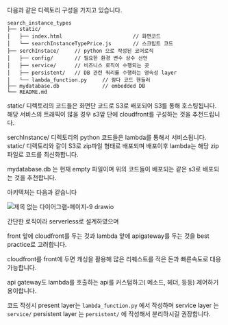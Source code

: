 다음과 같은 디렉토리 구성을 가지고 있습니다.
```
search_instance_types
├── static/
│   ├── index.html                       // 화면코드
│   └── searchInstanceTypePrice.js       // 스크립트 코드
├── serchInstace/     // python 으로 작성된 코어로직
│   ├── config/       // 필요한 환경 변수 상수 선언
│   ├── service/      // 비즈니스 로직이 수행되는 곳
│   ├── persistent/   // DB 관련 쿼리를 수행하는 영속성 layer
│   └── lambda_function.py     // 람다 코드 핸들러
├── mydatabase.db              // embedded DB
└── README.md
```

static/ 디렉토리의 코드들은 화면단 코드로 S3로 배포되어 S3를 통해 호스팅됩니다. 해당 서비스의 트래픽이 많을 경우 s3앞 단에 cloudfront를 구성하는 것을 추천드립니다.

serchInstance/ 디렉토리의 python 코드들은 lambda를 통해서 서비스됩니다. static/ 디렉토리와 같이 S3로 zip파일 형태로 배포되며 배포이후 lambda는 해당 zip파일로 코드를 최신화합니다.

mydatabase.db 는 현재 empty 파일이며 위의 코드들이 배포되는 같은 s3로 배포되는 것을 추천합니다.

아키텍처는 다음과 같습니다

![제목 없는 다이어그램-페이지-9 drawio](https://github.com/user-attachments/assets/37d80f39-c126-4e5a-b8e4-acf3ea492eac)

간단한 로직이라 serverless로 설계하였으며

front 앞에 cloudfront를 두는 것과 lambda 앞에 apigateway를 두는 것을 best practice로 고려합니다.

cloudfront를 front에 두면 캐싱을 활용해 많은 리퀘스트를 적은 돈과 빠른속도로 대응 가능합니다.

api gateway도 lambda를 호출하는 api를 커스텀하고( 메소드, 헤더, 등등) 제어하기 용이합니다.

코드 작성시 present layer는 `lambda_function.py` 에서 작성하며
service layer 는 `service/`
persistent layer 는 `persistent/` 에 작성해서 분리하시길 권장합니다.
